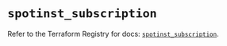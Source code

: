 # `spotinst_subscription`

Refer to the Terraform Registry for docs: [`spotinst_subscription`](https://registry.terraform.io/providers/spotinst/spotinst/1.199.3/docs/resources/subscription).
